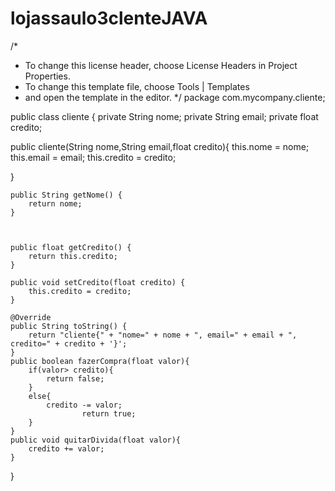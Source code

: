 # lojassaulo3clenteJAVA

/*
 * To change this license header, choose License Headers in Project Properties.
 * To change this template file, choose Tools | Templates
 * and open the template in the editor.
 */
package com.mycompany.cliente;


public class cliente {
   private String nome;
   private String email;
   private float credito;
   
   public cliente(String nome,String email,float credito){
       this.nome = nome;
       this.email = email;
       this.credito = credito;
       
       
       
   }

    public String getNome() {
        return nome;
    }

    

    public float getCredito() {
        return this.credito;
    }

    public void setCredito(float credito) {
        this.credito = credito;
    }

    @Override
    public String toString() {
        return "cliente{" + "nome=" + nome + ", email=" + email + ", credito=" + credito + '}';
    }
    public boolean fazerCompra(float valor){
        if(valor> credito){
            return false;
        }
        else{
            credito -= valor;
                    return true;
        }
    }
    public void quitarDivida(float valor){
        credito += valor;
    }
}
